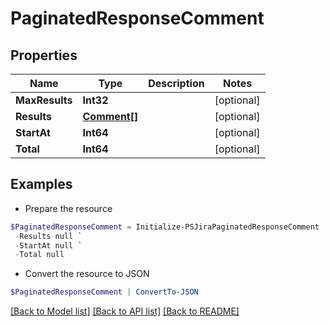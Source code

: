 # PaginatedResponseComment
## Properties

Name | Type | Description | Notes
------------ | ------------- | ------------- | -------------
**MaxResults** | **Int32** |  | [optional] 
**Results** | [**Comment[]**](Comment.md) |  | [optional] 
**StartAt** | **Int64** |  | [optional] 
**Total** | **Int64** |  | [optional] 

## Examples

- Prepare the resource
```powershell
$PaginatedResponseComment = Initialize-PSJiraPaginatedResponseComment  -MaxResults null `
 -Results null `
 -StartAt null `
 -Total null
```

- Convert the resource to JSON
```powershell
$PaginatedResponseComment | ConvertTo-JSON
```

[[Back to Model list]](../README.md#documentation-for-models) [[Back to API list]](../README.md#documentation-for-api-endpoints) [[Back to README]](../README.md)

